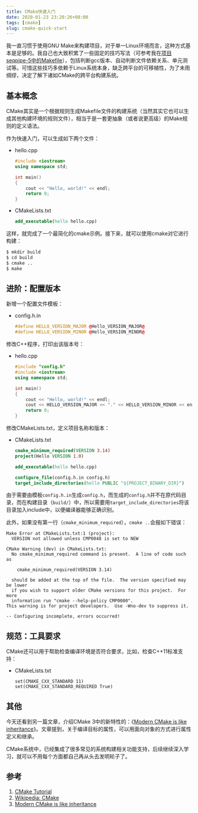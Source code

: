 ```yaml
---
title: CMake快速入门
date: 2020-01-23 23:20:26+08:00
tags: [cmake]
slug: cmake-quick-start
---
```


我一直习惯于使用GNU Make来构建项目，对于单一Linux环境而言，这种方式基本是足够的。我自己也大致积累了一些固定的技巧写法（可参考我在[项目seqpipe-5中的Makefile](https://github.com/yanlinlin82/seqpipe/blob/cpp-v0.5/Makefile)），包括判断gcc版本、自动判断文件依赖关系、单元测试等。可惜这些技巧多依赖于Linux系统本身，缺乏跨平台的可移植性，为了未雨绸缪，决定了解下诸如CMake的跨平台构建系统。

## 基本概念

CMake其实是一个根据规则生成Makefile文件的构建系统（当然其实它也可以生成其他构建环境的规则文件），相当于是一套更抽象（或者说更高级）的Make规则的定义语法。

作为快速入门，可以生成如下两个文件：

* hello.cpp

    ```cpp
    #include <iostream>
    using namespace std;

    int main()
    {
        cout << "Hello, world!" << endl;
        return 0;
    }
    ```

* CMakeLists.txt

    ```cmake
    add_executable(hello hello.cpp)
    ```

这样，就完成了一个最简化的cmake示例。接下来，就可以使用cmake对它进行构建：

```sh
$ mkdir build
$ cd build
$ cmake ..
$ make
```

## 进阶：配置版本

新增一个配置文件模板：

* config.h.in

    ```cpp
    #define HELLO_VERSION_MAJOR @Hello_VERSION_MAJOR@
    #define HELLO_VERSION_MINOR @Hello_VERSION_MINOR@
    ```

修改C++程序，打印出该版本号：

* hello.cpp

    ```cpp
    #include "config.h"
    #include <iostream>
    using namespace std;

    int main()
    {
        cout << "Hello, world!" << endl;
        cout << HELLO_VERSION_MAJOR << "." << HELLO_VERSION_MINOR << endl;
        return 0;
    }
    ```

修改CMakeLists.txt，定义项目名称和版本：

* CMakeLists.txt

    ```cmake
    cmake_minimum_required(VERSION 3.14)
    project(Hello VERSION 1.0)

    add_executable(hello hello.cpp)

    configure_file(config.h.in config.h)
    target_include_directories(hello PUBLIC "${PROJECT_BINARY_DIR}")
    ```

由于需要由模板`config.h.in`生成`config.h`，而生成的`config.h`并不在原代码目录，而在构建目录（`build/`）中，所以需要用`target_include_directories`将该目录加入include中，以便编译器能够正确识别。

此外，如果没有第一行（`cmake_minimum_required`），`cmake ..`会报如下错误：

```
Make Error at CMakeLists.txt:1 (project):
  VERSION not allowed unless CMP0048 is set to NEW

CMake Warning (dev) in CMakeLists.txt:
  No cmake_minimum_required command is present.  A line of code such as

    cmake_minimum_required(VERSION 3.14)

  should be added at the top of the file.  The version specified may be lower
  if you wish to support older CMake versions for this project.  For more
  information run "cmake --help-policy CMP0000".
This warning is for project developers.  Use -Wno-dev to suppress it.

-- Configuring incomplete, errors occurred!
```

## 规范：工具要求

CMake还可以用于帮助检查编译环境是否符合要求，比如，检查C++11标准支持：

* CMakeLists.txt

    ```
    set(CMAKE_CXX_STANDARD 11)
    set(CMAKE_CXX_STANDARD_REQUIRED True)
    ```

## 其他

今天还看到另一篇文章，介绍CMake 3中的新特性的：《[Modern CMake is like inheritance](https://kubasejdak.com/modern-cmake-is-like-inheritance)》。文章提到，关于编译目标的属性，可以用面向对象的方式进行属性定义和继承。

CMake系统中，已经集成了很多常见的系统构建相关功能支持，后续继续深入学习，就可以不用每个方面都自己再从头去发明轮子了。

## 参考

1. [CMake Tutorial](https://cmake.org/cmake/help/latest/guide/tutorial/index.html)
2. [Wikipedia: CMake](https://en.wikipedia.org/wiki/CMake)
3. [Modern CMake is like inheritance](https://kubasejdak.com/modern-cmake-is-like-inheritance)
